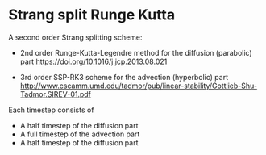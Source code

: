 Strang split Runge Kutta
========================

A second order Strang splitting scheme:

 - 2nd order Runge-Kutta-Legendre method for the diffusion (parabolic) part
   https://doi.org/10.1016/j.jcp.2013.08.021
   
 - 3rd order SSP-RK3 scheme for the advection (hyperbolic) part
   http://www.cscamm.umd.edu/tadmor/pub/linear-stability/Gottlieb-Shu-Tadmor.SIREV-01.pdf

Each timestep consists of

 - A half timestep of the diffusion part
 - A full timestep of the advection part
 - A half timestep of the diffusion part

